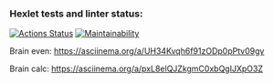 ### Hexlet tests and linter status:

[![Actions Status](https://github.com/yeldarx/fullstack-javascript-project-44/workflows/hexlet-check/badge.svg)](https://github.com/yeldarx/fullstack-javascript-project-44/actions) [![Maintainability](https://api.codeclimate.com/v1/badges/50f41c010d074d69257d/maintainability)](https://codeclimate.com/github/yeldarx/fullstack-javascript-project-44/maintainability)

Brain even: https://asciinema.org/a/UH34Kvqh6f91zODp0pPtv09gy

Brain calc: https://asciinema.org/a/pxL8elQJZkgmC0xbQgIJXpO3Z

